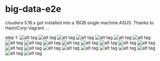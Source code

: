 # big-data-e2e

cloudera 5.16.x got installed into a 16GB single machine ASUS.
Thanks to HashiCorp Vagrant ...

step 1:
![alt tag](https://github.com/Sathiyarajan/big-data-e2e/blob/master/cloudera-installation-steps/images/1-cloudera-manager-login-page.png)
![alt tag](https://github.com/Sathiyarajan/big-data-e2e/blob/master/cloudera-installation-steps/images/2-accept-the-licence-aggreement.png)
![alt tag](https://github.com/Sathiyarajan/big-data-e2e/blob/master/cloudera-installation-steps/images/3-cloudera-enterprise-trial.png)
![alt tag](https://github.com/Sathiyarajan/big-data-e2e/blob/master/cloudera-installation-steps/images/4-host-selection-for-the-installation.png)
![alt tag](https://github.com/Sathiyarajan/big-data-e2e/blob/master/cloudera-installation-steps/images/5-select-CDHVERSION-5.16.png)
![alt tag](https://github.com/Sathiyarajan/big-data-e2e/blob/master/cloudera-installation-steps/images/6-accept-jdk-installation.png)
![alt tag](https://github.com/Sathiyarajan/big-data-e2e/blob/master/cloudera-installation-steps/images/7-installation-is-in-progress.png)
![alt tag](https://github.com/Sathiyarajan/big-data-e2e/blob/master/cloudera-installation-steps/images/8-vagrant-password-setup.png)
![alt tag](https://github.com/Sathiyarajan/big-data-e2e/blob/master/cloudera-installation-steps/images/9-first-node-install.png)
![alt tag](https://github.com/Sathiyarajan/big-data-e2e/blob/master/cloudera-installation-steps/images/91-install-2nd-node-done.png)
![alt tag](https://github.com/Sathiyarajan/big-data-e2e/blob/master/cloudera-installation-steps/images/92-install-3rd-node-complete.png)
![alt tag](https://github.com/Sathiyarajan/big-data-e2e/blob/master/cloudera-installation-steps/images/93-cdh-is-downloading-for-the-installation.png)
![alt tag](https://github.com/Sathiyarajan/big-data-e2e/blob/master/cloudera-installation-steps/images/94-distributed-started-to-slaves.png)
![alt tag](https://github.com/Sathiyarajan/big-data-e2e/blob/master/cloudera-installation-steps/images/95-cloudera-activation-done.png)
![alt tag](https://github.com/Sathiyarajan/big-data-e2e/blob/master/cloudera-installation-steps/images/96-inspecting-hosts.png)
![alt tag](https://github.com/Sathiyarajan/big-data-e2e/blob/master/cloudera-installation-steps/images/97-core-hadoop-install.png)
![alt tag](https://github.com/Sathiyarajan/big-data-e2e/blob/master/cloudera-installation-steps/images/97-inspect-hosts-components.png)
![alt tag](https://github.com/Sathiyarajan/big-data-e2e/blob/master/cloudera-installation-steps/images/setup-database-mysql-for-hue-hive.png)
![alt tag](https://github.com/Sathiyarajan/big-data-e2e/blob/master/cloudera-installation-steps/images/setup-cloudera-with-default-changes.png)
![alt tag](https://github.com/Sathiyarajan/big-data-e2e/blob/master/cloudera-installation-steps/images/components-installed-1.png)
![alt tag](https://github.com/Sathiyarajan/big-data-e2e/blob/master/cloudera-installation-steps/images/components-installed-2.png)
![alt tag](https://github.com/Sathiyarajan/big-data-e2e/blob/master/cloudera-installation-steps/images/starting-services-1.png)
![alt tag](https://github.com/Sathiyarajan/big-data-e2e/blob/master/cloudera-installation-steps/images/start-services-3.png)
![alt tag](https://github.com/Sathiyarajan/big-data-e2e/blob/master/cloudera-installation-steps/images/up-and-running%5C.png)
![alt tag](https://github.com/Sathiyarajan/big-data-e2e/blob/master/cloudera-installation-steps/images/hdfs-command-check.png)
